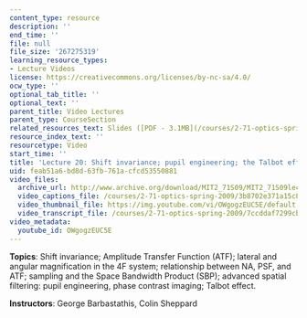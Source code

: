 ```yaml
---
content_type: resource
description: ''
end_time: ''
file: null
file_size: '267275319'
learning_resource_types:
- Lecture Videos
license: https://creativecommons.org/licenses/by-nc-sa/4.0/
ocw_type: ''
optional_tab_title: ''
optional_text: ''
parent_title: Video Lectures
parent_type: CourseSection
related_resources_text: Slides ([PDF - 3.1MB](/courses/2-71-optics-spring-2009/resources/mit2_71s09_lec20))
resource_index_text: ''
resourcetype: Video
start_time: ''
title: 'Lecture 20: Shift invariance; pupil engineering; the Talbot effect'
uid: feab51a6-bd8d-63fb-761a-cfcd53550881
video_files:
  archive_url: http://www.archive.org/download/MIT2_71S09/MIT2_71S09lec20_300k.mp4
  video_captions_file: /courses/2-71-optics-spring-2009/3b8702e371a15c8c85b2e4781c367086_OWgogzEUC5E.vtt
  video_thumbnail_file: https://img.youtube.com/vi/OWgogzEUC5E/default.jpg
  video_transcript_file: /courses/2-71-optics-spring-2009/7ccddaf7299cb68204d6be0a83e65f71_OWgogzEUC5E.pdf
video_metadata:
  youtube_id: OWgogzEUC5E
---
```


**Topics**: Shift invariance; Amplitude Transfer Function (ATF); lateral and angular magnification in the 4F system; relationship between NA, PSF, and ATF; sampling and the Space Bandwidth Product (SBP); advanced spatial filtering: pupil engineering, phase contrast imaging; Talbot effect.

**Instructors**: George Barbastathis, Colin Sheppard

